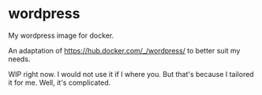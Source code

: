 # wordpress
My wordpress image for docker.

An adaptation of https://hub.docker.com/_/wordpress/ to better suit my needs.

WIP right now. I would not use it if I where you. But that's because I tailored it for me. Well, it's complicated.
